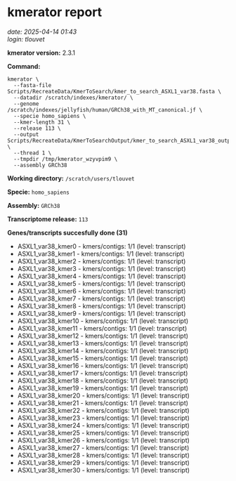 # kmerator report
*date: 2025-04-14 01:43*  
*login: tlouvet*

**kmerator version:** 2.3.1

**Command:**

```
kmerator \
  --fasta-file Scripts/RecreateData/KmerToSearch/kmer_to_search_ASXL1_var38.fasta \
  --datadir /scratch/indexes/kmerator/ \
  --genome /scratch/indexes/jellyfish/human/GRCh38_with_MT_canonical.jf \
  --specie homo_sapiens \
  --kmer-length 31 \
  --release 113 \
  --output Scripts/RecreateData/KmerToSearchOutput/kmer_to_search_ASXL1_var38_output \
  --thread 1 \
  --tmpdir /tmp/kmerator_wzyvpim9 \
  --assembly GRCh38
```

**Working directory:** `/scratch/users/tlouvet`

**Specie:** `homo_sapiens`

**Assembly:** `GRCh38`

**Transcriptome release:** `113`

**Genes/transcripts succesfully done (31)**

- ASXL1_var38_kmer0 - kmers/contigs: 1/1 (level: transcript)
- ASXL1_var38_kmer1 - kmers/contigs: 1/1 (level: transcript)
- ASXL1_var38_kmer2 - kmers/contigs: 1/1 (level: transcript)
- ASXL1_var38_kmer3 - kmers/contigs: 1/1 (level: transcript)
- ASXL1_var38_kmer4 - kmers/contigs: 1/1 (level: transcript)
- ASXL1_var38_kmer5 - kmers/contigs: 1/1 (level: transcript)
- ASXL1_var38_kmer6 - kmers/contigs: 1/1 (level: transcript)
- ASXL1_var38_kmer7 - kmers/contigs: 1/1 (level: transcript)
- ASXL1_var38_kmer8 - kmers/contigs: 1/1 (level: transcript)
- ASXL1_var38_kmer9 - kmers/contigs: 1/1 (level: transcript)
- ASXL1_var38_kmer10 - kmers/contigs: 1/1 (level: transcript)
- ASXL1_var38_kmer11 - kmers/contigs: 1/1 (level: transcript)
- ASXL1_var38_kmer12 - kmers/contigs: 1/1 (level: transcript)
- ASXL1_var38_kmer13 - kmers/contigs: 1/1 (level: transcript)
- ASXL1_var38_kmer14 - kmers/contigs: 1/1 (level: transcript)
- ASXL1_var38_kmer15 - kmers/contigs: 1/1 (level: transcript)
- ASXL1_var38_kmer16 - kmers/contigs: 1/1 (level: transcript)
- ASXL1_var38_kmer17 - kmers/contigs: 1/1 (level: transcript)
- ASXL1_var38_kmer18 - kmers/contigs: 1/1 (level: transcript)
- ASXL1_var38_kmer19 - kmers/contigs: 1/1 (level: transcript)
- ASXL1_var38_kmer20 - kmers/contigs: 1/1 (level: transcript)
- ASXL1_var38_kmer21 - kmers/contigs: 1/1 (level: transcript)
- ASXL1_var38_kmer22 - kmers/contigs: 1/1 (level: transcript)
- ASXL1_var38_kmer23 - kmers/contigs: 1/1 (level: transcript)
- ASXL1_var38_kmer24 - kmers/contigs: 1/1 (level: transcript)
- ASXL1_var38_kmer25 - kmers/contigs: 1/1 (level: transcript)
- ASXL1_var38_kmer26 - kmers/contigs: 1/1 (level: transcript)
- ASXL1_var38_kmer27 - kmers/contigs: 1/1 (level: transcript)
- ASXL1_var38_kmer28 - kmers/contigs: 1/1 (level: transcript)
- ASXL1_var38_kmer29 - kmers/contigs: 1/1 (level: transcript)
- ASXL1_var38_kmer30 - kmers/contigs: 1/1 (level: transcript)
